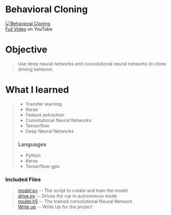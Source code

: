 # Behavioral Cloning
[![Behavioral Cloning]('./writeup_images/BehavioralCloning')](https://www.youtube.com/watch?v=BV4eNGAV8-E "Behavioral Cloning")  
[Full Video](https://www.youtube.com/watch?v=BV4eNGAV8-E) on YouTube
>
# Objective
> Use deep neural networks and convolutional neural networks to clone driving behavior.
>
# What I learned
> - Transfer learning
> - Keras
> - Feature extraction
> - Convolutional Neural Networks
> - Tensorflow
> - Deep Neural Networks
> 
> ### Languages
> * Python
> * Keras
> * Tensorflow-gpu

### Included Files
> [model.py](model.py) -- The script to create and train the model  
> [drive.py](drive.py) -- Drives the car in autonomous mode  
> [model.h5](model.h5) -- The trained convolutional Neural Network  
> [Write up](WriteUp.ipynb) -- Write Up for the project
